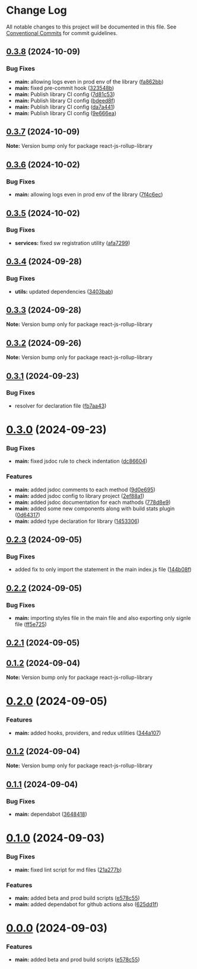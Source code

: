 # Change Log

All notable changes to this project will be documented in this file.
See [Conventional Commits](https://conventionalcommits.org) for commit guidelines.

## [0.3.8](https://github.com/arpitmalik832/react-js-rollup-library-monorepo-starter/compare/v0.3.7...v0.3.8) (2024-10-09)


### Bug Fixes

* **main:** allowing logs even in prod env of the library ([fa862bb](https://github.com/arpitmalik832/react-js-rollup-library-monorepo-starter/commit/fa862bb4303d47a78985be5f455781df06633e17))
* **main:** fixed pre-commit hook ([323548b](https://github.com/arpitmalik832/react-js-rollup-library-monorepo-starter/commit/323548b87723736710304a604bb803f432ae5133))
* **main:** Publish library CI config ([7d81c53](https://github.com/arpitmalik832/react-js-rollup-library-monorepo-starter/commit/7d81c5302fddb94f8f2807295bbb212f1fcd5436))
* **main:** Publish library CI config ([bdeed8f](https://github.com/arpitmalik832/react-js-rollup-library-monorepo-starter/commit/bdeed8f4e4d338c0e3866dacb3cdd0113fb76b3e))
* **main:** Publish library CI config ([da7a441](https://github.com/arpitmalik832/react-js-rollup-library-monorepo-starter/commit/da7a4417905a89e115d963433021d73f957c4d35))
* **main:** Publish library CI config ([9e666ea](https://github.com/arpitmalik832/react-js-rollup-library-monorepo-starter/commit/9e666ea5693149c5c5670e98a79d9aca6278eb11))






## [0.3.7](https://github.com/arpitmalik832/react-js-rollup-library-monorepo-starter/compare/v0.3.6...v0.3.7) (2024-10-09)

**Note:** Version bump only for package react-js-rollup-library






## [0.3.6](https://github.com/arpitmalik832/react-js-rollup-library-monorepo-starter/compare/v0.3.5...v0.3.6) (2024-10-02)


### Bug Fixes

* **main:** allowing logs even in prod env of the library ([7f4c6ec](https://github.com/arpitmalik832/react-js-rollup-library-monorepo-starter/commit/7f4c6ec1fa15e551b59865b16ed74a106654b405))





## [0.3.5](https://github.com/arpitmalik832/react-js-rollup-library-monorepo-starter/compare/v0.3.4...v0.3.5) (2024-10-02)


### Bug Fixes

* **services:**  fixed sw registration utility ([afa7299](https://github.com/arpitmalik832/react-js-rollup-library-monorepo-starter/commit/afa7299bdd23950154e35b5844e03332a2549e07))






## [0.3.4](https://github.com/arpitmalik832/react-js-rollup-library-monorepo-starter/compare/v0.3.3...v0.3.4) (2024-09-28)


### Bug Fixes

* **utils:** updated dependencies ([3403bab](https://github.com/arpitmalik832/react-js-rollup-library-monorepo-starter/commit/3403bab61c48be6ebfc705f2e9296f345667a58f))






## [0.3.3](https://github.com/arpitmalik832/react-js-rollup-library-monorepo-starter/compare/v0.3.2...v0.3.3) (2024-09-28)

**Note:** Version bump only for package react-js-rollup-library






## [0.3.2](https://github.com/arpitmalik832/react-js-rollup-library-monorepo-starter/compare/v0.3.1...v0.3.2) (2024-09-26)

**Note:** Version bump only for package react-js-rollup-library






## [0.3.1](https://github.com/arpitmalik832/react-js-rollup-library-monorepo-starter/compare/v0.3.0...v0.3.1) (2024-09-23)


### Bug Fixes

* resolver for declaration file ([fb7aa43](https://github.com/arpitmalik832/react-js-rollup-library-monorepo-starter/commit/fb7aa4330265affa56d8ab914274871e9b1ca697))






# [0.3.0](https://github.com/arpitmalik832/react-js-rollup-library-monorepo-starter/compare/v0.2.3...v0.3.0) (2024-09-23)


### Bug Fixes

* **main:** fixed jsdoc rule to check indentation ([dc86604](https://github.com/arpitmalik832/react-js-rollup-library-monorepo-starter/commit/dc866048d8acba5d843f588d87b58ea9e1a00f3c))


### Features

* **main:** added jsdoc comments to each method ([9d0e695](https://github.com/arpitmalik832/react-js-rollup-library-monorepo-starter/commit/9d0e6951adf92c2301fca46289f0dc8fbe9421a8))
* **main:** added jsdoc config to library project ([2ef88a1](https://github.com/arpitmalik832/react-js-rollup-library-monorepo-starter/commit/2ef88a112d615b6553e824a2761c890098f55b48))
* **main:** added jsdoc documentation for each mathods ([778d8e9](https://github.com/arpitmalik832/react-js-rollup-library-monorepo-starter/commit/778d8e99250d35bc2e95b174b714ea4a3a610b1c))
* **main:** added some new components along with build stats plugin ([0d64317](https://github.com/arpitmalik832/react-js-rollup-library-monorepo-starter/commit/0d64317a2cca43000d67b46f522b156afd4f5b5a))
* **main:** added type declaration for library ([1453306](https://github.com/arpitmalik832/react-js-rollup-library-monorepo-starter/commit/1453306ebb56f4d1c74a07c24d0091120395bfad))






## [0.2.3](https://github.com/arpitmalik832/react-js-rollup-library-monorepo-starter/compare/v0.2.2...v0.2.3) (2024-09-05)


### Bug Fixes

* added fix to only import the statement in the main index.js file ([144b08f](https://github.com/arpitmalik832/react-js-rollup-library-monorepo-starter/commit/144b08f7ecca8d8c5ec75f322428d4c98b69090d))





## [0.2.2](https://github.com/arpitmalik832/react-js-rollup-library-monorepo-starter/compare/v0.2.1...v0.2.2) (2024-09-05)


### Bug Fixes

* **main:** importing styles file in the main file and also exporting only signle file ([ff5e725](https://github.com/arpitmalik832/react-js-rollup-library-monorepo-starter/commit/ff5e72585af150f2ffed1f9eb56faedf2d820d7e))





## [0.2.1](https://github.com/arpitmalik832/react-js-rollup-library-monorepo-starter/compare/v0.2.0...v0.2.1) (2024-09-05)



## [0.1.2](https://github.com/arpitmalik832/react-js-rollup-library-monorepo-starter/compare/v0.1.1...v0.1.2) (2024-09-04)

**Note:** Version bump only for package react-js-rollup-library





# [0.2.0](https://github.com/arpitmalik832/react-js-rollup-library-monorepo-starter/compare/v0.1.2...v0.2.0) (2024-09-05)

### Features

- **main:** added hooks, providers, and redux utilities ([344a107](https://github.com/arpitmalik832/react-js-rollup-library-monorepo-starter/commit/344a107780b706e9493a327085dba68553f979e5))

## [0.1.2](https://github.com/arpitmalik832/react-js-rollup-library-monorepo-starter/compare/v0.1.1...v0.1.2) (2024-09-04)

**Note:** Version bump only for package react-js-rollup-library

## [0.1.1](https://github.com/arpitmalik832/react-js-rollup-library-monorepo-starter/compare/v0.1.0...v0.1.1) (2024-09-04)

### Bug Fixes

- **main:** dependabot ([3648418](https://github.com/arpitmalik832/react-js-rollup-library-monorepo-starter/commit/36484188247c686f85cd558a74e04f5f669f1921))

# [0.1.0](https://github.com/arpitmalik832/react-js-rollup-library-monorepo-starter/compare/v0.0.1...v0.1.0) (2024-09-03)

### Bug Fixes

- **main:** fixed lint script for md files ([21a277b](https://github.com/arpitmalik832/react-js-rollup-library-monorepo-starter/commit/21a277b92d50584b90c9ef5cac9334714059b93c))

### Features

- **main:** added beta and prod build scripts ([e578c55](https://github.com/arpitmalik832/react-js-rollup-library-monorepo-starter/commit/e578c553f0c41643a99e99fc8a1d45fd40281025))
- **main:** added dependabot for github actions also ([625dd1f](https://github.com/arpitmalik832/react-js-rollup-library-monorepo-starter/commit/625dd1fea1bb62cf140d05ca8832d024ae2a43ce))

# [0.0.0](https://github.com/arpitmalik832/react-js-rollup-library-monorepo-starter/compare/v0.0.1...v0.0.0) (2024-09-03)

### Features

- **main:** added beta and prod build scripts ([e578c55](https://github.com/arpitmalik832/react-js-rollup-library-monorepo-starter/commit/e578c553f0c41643a99e99fc8a1d45fd40281025))
